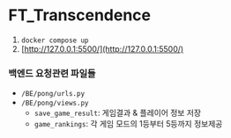 # FT_Transcendence

1. `docker compose up`
2. [http://127.0.0.1:5500/](http://127.0.0.1:5500/)

### 백엔드 요청관련 파일들
- `/BE/pong/urls.py`
- `/BE/pong/views.py`
  - `save_game_result`: 게임결과 & 플레이어 정보 저장
  - `game_rankings`: 각 게임 모드의 1등부터 5등까지 정보제공
